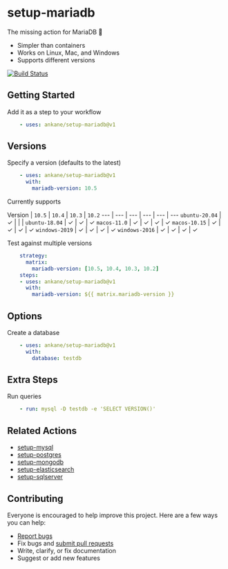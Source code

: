 # setup-mariadb

The missing action for MariaDB :tada:

- Simpler than containers
- Works on Linux, Mac, and Windows
- Supports different versions

[![Build Status](https://github.com/ankane/setup-mariadb/workflows/build/badge.svg?branch=v1)](https://github.com/ankane/setup-mariadb/actions)

## Getting Started

Add it as a step to your workflow

```yml
    - uses: ankane/setup-mariadb@v1
```

## Versions

Specify a version (defaults to the latest)

```yml
    - uses: ankane/setup-mariadb@v1
      with:
        mariadb-version: 10.5
```

Currently supports

Version | `10.5` | `10.4` | `10.3` | `10.2`
--- | --- | --- | --- | --- | ---
`ubuntu-20.04` | ✓ | | |
`ubuntu-18.04` | ✓ | ✓ | ✓
`macos-11.0` | ✓ | ✓ | ✓ | ✓
`macos-10.15` | ✓ | ✓ | ✓ | ✓
`windows-2019` | ✓ | ✓ | ✓ | ✓
`windows-2016` | ✓ | ✓ | ✓ | ✓

Test against multiple versions

```yml
    strategy:
      matrix:
        mariadb-version: [10.5, 10.4, 10.3, 10.2]
    steps:
    - uses: ankane/setup-mariadb@v1
      with:
        mariadb-version: ${{ matrix.mariadb-version }}
```

## Options

Create a database

```yml
    - uses: ankane/setup-mariadb@v1
      with:
        database: testdb
```

## Extra Steps

Run queries

```yml
    - run: mysql -D testdb -e 'SELECT VERSION()'
```

## Related Actions

- [setup-mysql](https://github.com/ankane/setup-mysql)
- [setup-postgres](https://github.com/ankane/setup-postgres)
- [setup-mongodb](https://github.com/ankane/setup-mongodb)
- [setup-elasticsearch](https://github.com/ankane/setup-elasticsearch)
- [setup-sqlserver](https://github.com/ankane/setup-sqlserver)

## Contributing

Everyone is encouraged to help improve this project. Here are a few ways you can help:

- [Report bugs](https://github.com/ankane/setup-mariadb/issues)
- Fix bugs and [submit pull requests](https://github.com/ankane/setup-mariadb/pulls)
- Write, clarify, or fix documentation
- Suggest or add new features
